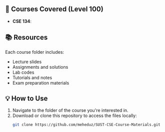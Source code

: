 
## 🔖 Courses Covered (Level 100)
- **CSE 134**:

## 📚 Resources
Each course folder includes:
- Lecture slides
- Assignments and solutions
- Lab codes
- Tutorials and notes
- Exam preparation materials

## 💡 How to Use
1. Navigate to the folder of the course you're interested in.
2. Download or clone this repository to access the files locally:
   ```bash
   git clone https://github.com/meheduz/SUST-CSE-Course-Materials.git
